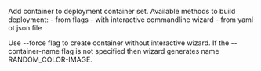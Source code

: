 Add container to deployment container set. Available methods to build deployment:
    - from flags
    - with interactive commandline wizard
    - from yaml ot json file

Use --force flag to create container without interactive wizard.
If the --container-name flag is not specified then wizard generates name RANDOM_COLOR-IMAGE.